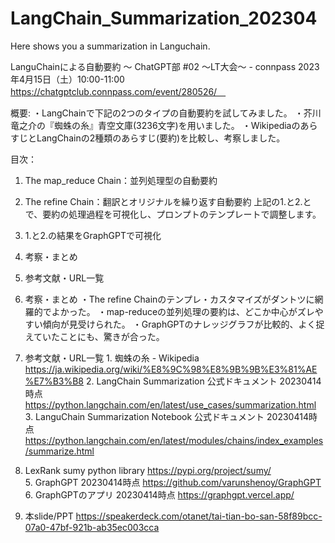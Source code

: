 # LangChain_Summarization_202304
Here shows you a summarization in Languchain.

LanguChainによる自動要約
〜 ChatGPT部 #02 〜LT大会〜 - connpass 2023年4月15日（土）10:00-11:00　https://chatgptclub.connpass.com/event/280526/　

概要:
・LangChainで下記の2つのタイプの自動要約を試してみました。
・芥川竜之介の『蜘蛛の糸』青空文庫(3236文字)を用いました。
・WikipediaのあらすじとLangChainの2種類のあらすじ(要約)を比較し、考察しました。

目次：
1. The map_reduce Chain：並列処理型の自動要約　
2. The refine Chain：翻訳とオリジナルを繰り返す自動要約
上記の1.と2.とで、要約の処理過程を可視化し、プロンプトのテンプレートで調整します。　　　
3. 1.と2.の結果をGraphGPTで可視化
4. 考察・まとめ
5. 参考文献・URL一覧

4. 考察・まとめ
・The refine Chainのテンプレ・カスタマイズがダントツに網羅的でよかった。
・map-reduceの並列処理の要約は、どこか中心がズレやすい傾向が見受けられた。
・GraphGPTのナレッジグラフが比較的、よく捉えていたことにも、驚きが合った。

5. 参考文献・URL一覧
1. 蜘蛛の糸 - Wikipedia https://ja.wikipedia.org/wiki/%E8%9C%98%E8%9B%9B%E3%81%AE%E7%B3%B8 
2. LangChain Summarization 公式ドキュメント 20230414時点 https://python.langchain.com/en/latest/use_cases/summarization.html 
3. LanguChain Summarization Notebook 公式ドキュメント 20230414時点 https://python.langchain.com/en/latest/modules/chains/index_examples/summarize.html 
4. LexRank sumy python library https://pypi.org/project/sumy/ 
5. GraphGPT 20230414時点 https://github.com/varunshenoy/GraphGPT 
6. GraphGPTのアプリ 20230414時点 https://graphgpt.vercel.app/
7. 本slide/PPT https://speakerdeck.com/otanet/tai-tian-bo-san-58f89bcc-07a0-47bf-921b-ab35ec003cca 



